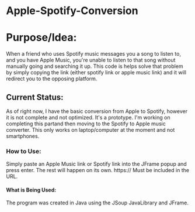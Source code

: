 # Apple-Spotify-Conversion

# Purpose/Idea:
When a friend who uses Spotify music messages you a song to listen to, and you have Apple Music, you're unable to listen to 
that song without manually going and searching it up. This code is helps solve that problem by simply copying the link 
(either spotify link or apple music link) and it will redirect you to the opposing platform. 

## Current Status:
As of right now, I have the basic conversion from Apple to Spotify, however it is not complete and not optimized. It's 
a prototype. I'm working on completing this partand then moving to the Spotify to Apple music converter. This only works
on laptop/computer at the moment and not smartphones.


### How to Use:
Simply paste an Apple Music link or Spotify link into the JFrame popup and press enter. The rest will happen on its own. 
  https://     Must be included in the URL. 
  

#### What is Being Used:
The program was created in Java using the JSoup JavaLibrary and JFrame. 


